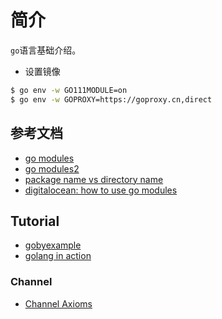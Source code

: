 # 简介

`go`语言基础介绍。

* 设置镜像

```sh
$ go env -w GO111MODULE=on
$ go env -w GOPROXY=https://goproxy.cn,direct
```


## 参考文档

* [go modules](https://medium.com/@adiach3nko/package-management-with-go-modules-the-pragmatic-guide-c831b4eaaf31)
* [go modules2](https://www.digitalocean.com/community/tutorials/how-to-use-go-modules)
* [package name vs directory name](https://golangbyexample.com/package-folder-name-golang/)
* [digitalocean: how to use go modules](https://www.digitalocean.com/community/tutorials/how-to-use-go-modules)

## Tutorial

* [gobyexample](https://gobyexample.com/)
* [golang in action](https://livebook.manning.com/book/go-in-action/chapter-5/71)

### Channel

* [Channel Axioms](https://dave.cheney.net/2014/03/19/channel-axioms)
